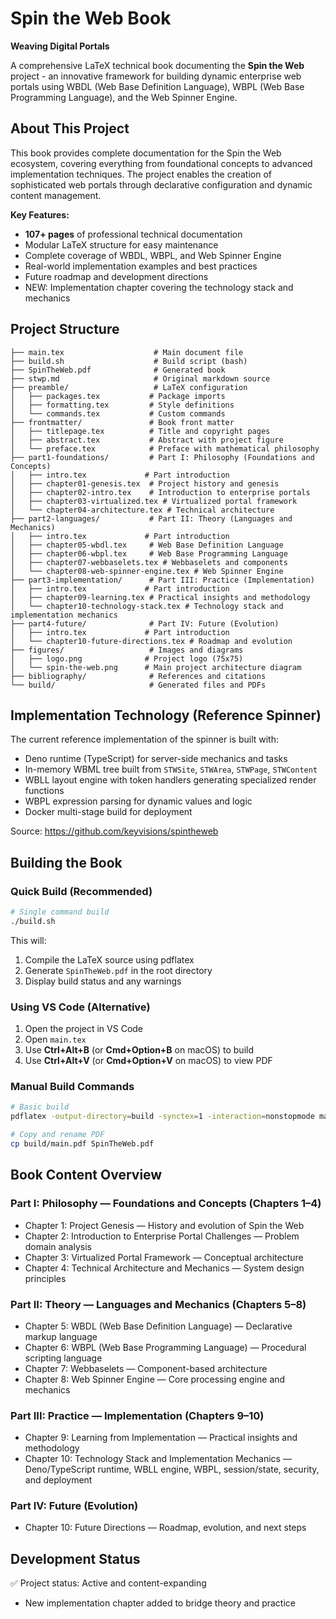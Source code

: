 # Spin the Web Book

**Weaving Digital Portals**

A comprehensive LaTeX technical book documenting the **Spin the Web** project - an innovative framework for building dynamic enterprise web portals using WBDL (Web Base Definition Language), WBPL (Web Base Programming Language), and the Web Spinner Engine.

## About This Project

This book provides complete documentation for the Spin the Web ecosystem, covering everything from foundational concepts to advanced implementation techniques. The project enables the creation of sophisticated web portals through declarative configuration and dynamic content management.

**Key Features:**
- **107+ pages** of professional technical documentation
- Modular LaTeX structure for easy maintenance
- Complete coverage of WBDL, WBPL, and Web Spinner Engine
- Real-world implementation examples and best practices
- Future roadmap and development directions
- NEW: Implementation chapter covering the technology stack and mechanics

## Project Structure

```
├── main.tex                    # Main document file
├── build.sh                    # Build script (bash)
├── SpinTheWeb.pdf              # Generated book
├── stwp.md                     # Original markdown source
├── preamble/                   # LaTeX configuration
│   ├── packages.tex           # Package imports
│   ├── formatting.tex         # Style definitions
│   └── commands.tex           # Custom commands
├── frontmatter/               # Book front matter
│   ├── titlepage.tex          # Title and copyright pages
│   ├── abstract.tex           # Abstract with project figure
│   └── preface.tex            # Preface with mathematical philosophy
├── part1-foundations/         # Part I: Philosophy (Foundations and Concepts)
│   ├── intro.tex             # Part introduction
│   ├── chapter01-genesis.tex  # Project history and genesis
│   ├── chapter02-intro.tex    # Introduction to enterprise portals
│   ├── chapter03-virtualized.tex # Virtualized portal framework
│   └── chapter04-architecture.tex # Technical architecture
├── part2-languages/           # Part II: Theory (Languages and Mechanics)
│   ├── intro.tex             # Part introduction
│   ├── chapter05-wbdl.tex     # Web Base Definition Language
│   ├── chapter06-wbpl.tex     # Web Base Programming Language
│   ├── chapter07-webbaselets.tex # Webbaselets and components
│   └── chapter08-web-spinner-engine.tex # Web Spinner Engine
├── part3-implementation/      # Part III: Practice (Implementation)
│   ├── intro.tex             # Part introduction
│   ├── chapter09-learning.tex # Practical insights and methodology
│   └── chapter10-technology-stack.tex # Technology stack and implementation mechanics
├── part4-future/              # Part IV: Future (Evolution)
│   ├── intro.tex             # Part introduction
│   └── chapter10-future-directions.tex # Roadmap and evolution
├── figures/                   # Images and diagrams
│   ├── logo.png              # Project logo (75x75)
│   └── spin-the-web.png      # Main project architecture diagram
├── bibliography/              # References and citations
└── build/                     # Generated files and PDFs
```

## Implementation Technology (Reference Spinner)
The current reference implementation of the spinner is built with:
- Deno runtime (TypeScript) for server-side mechanics and tasks
- In-memory WBML tree built from `STWSite`, `STWArea`, `STWPage`, `STWContent`
- WBLL layout engine with token handlers generating specialized render functions
- WBPL expression parsing for dynamic values and logic
- Docker multi-stage build for deployment

Source: https://github.com/keyvisions/spintheweb

## Building the Book

### Quick Build (Recommended)

```bash
# Single command build
./build.sh
```

This will:
1. Compile the LaTeX source using pdflatex
2. Generate `SpinTheWeb.pdf` in the root directory
3. Display build status and any warnings

### Using VS Code (Alternative)

1. Open the project in VS Code
2. Open `main.tex`
3. Use **Ctrl+Alt+B** (or **Cmd+Option+B** on macOS) to build
4. Use **Ctrl+Alt+V** (or **Cmd+Option+V** on macOS) to view PDF

### Manual Build Commands

```bash
# Basic build
pdflatex -output-directory=build -synctex=1 -interaction=nonstopmode main.tex

# Copy and rename PDF
cp build/main.pdf SpinTheWeb.pdf
```

## Book Content Overview

### Part I: Philosophy — Foundations and Concepts (Chapters 1–4)
- Chapter 1: Project Genesis — History and evolution of Spin the Web
- Chapter 2: Introduction to Enterprise Portal Challenges — Problem domain analysis
- Chapter 3: Virtualized Portal Framework — Conceptual architecture
- Chapter 4: Technical Architecture and Mechanics — System design principles

### Part II: Theory — Languages and Mechanics (Chapters 5–8)
- Chapter 5: WBDL (Web Base Definition Language) — Declarative markup language
- Chapter 6: WBPL (Web Base Programming Language) — Procedural scripting language
- Chapter 7: Webbaselets — Component-based architecture
- Chapter 8: Web Spinner Engine — Core processing engine and mechanics

### Part III: Practice — Implementation (Chapters 9–10)
- Chapter 9: Learning from Implementation — Practical insights and methodology
- Chapter 10: Technology Stack and Implementation Mechanics — Deno/TypeScript runtime, WBLL engine, WBPL, session/state, security, and deployment

### Part IV: Future (Evolution)
- Chapter 10: Future Directions — Roadmap, evolution, and next steps

## Development Status

✅ Project status: Active and content-expanding
- New implementation chapter added to bridge theory and practice
